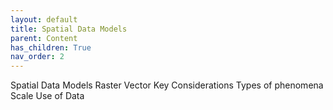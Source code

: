 ```yaml
---
layout: default
title: Spatial Data Models
parent: Content
has_children: True
nav_order: 2
---
```


Spatial Data Models
Raster
Vector
Key Considerations
Types of phenomena
Scale
Use of Data